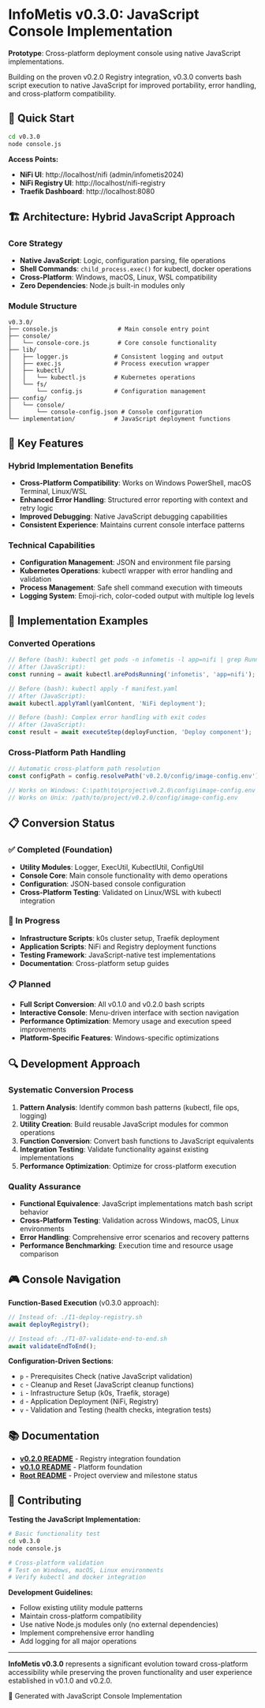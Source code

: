 # InfoMetis v0.3.0: JavaScript Console Implementation

**Prototype**: Cross-platform deployment console using native JavaScript implementations.

Building on the proven v0.2.0 Registry integration, v0.3.0 converts bash script execution to native JavaScript for improved portability, error handling, and cross-platform compatibility.

## 🎯 Quick Start

```bash
cd v0.3.0
node console.js
```

**Access Points:**
- **NiFi UI**: http://localhost/nifi (admin/infometis2024)
- **NiFi Registry UI**: http://localhost/nifi-registry
- **Traefik Dashboard**: http://localhost:8080

## 🏗️ Architecture: Hybrid JavaScript Approach

### **Core Strategy**
- **Native JavaScript**: Logic, configuration parsing, file operations
- **Shell Commands**: `child_process.exec()` for kubectl, docker operations
- **Cross-Platform**: Windows, macOS, Linux, WSL compatibility
- **Zero Dependencies**: Node.js built-in modules only

### **Module Structure**
```
v0.3.0/
├── console.js                 # Main console entry point
├── console/
│   └── console-core.js        # Core console functionality
├── lib/
│   ├── logger.js             # Consistent logging and output
│   ├── exec.js               # Process execution wrapper
│   ├── kubectl/
│   │   └── kubectl.js        # Kubernetes operations
│   └── fs/
│       └── config.js         # Configuration management
├── config/
│   └── console/
│       └── console-config.json # Console configuration
└── implementation/           # JavaScript deployment functions
```

## 🔧 Key Features

### **Hybrid Implementation Benefits**
- **Cross-Platform Compatibility**: Works on Windows PowerShell, macOS Terminal, Linux/WSL
- **Enhanced Error Handling**: Structured error reporting with context and retry logic
- **Improved Debugging**: Native JavaScript debugging capabilities
- **Consistent Experience**: Maintains current console interface patterns

### **Technical Capabilities**
- **Configuration Management**: JSON and environment file parsing
- **Kubernetes Operations**: kubectl wrapper with error handling and validation
- **Process Management**: Safe shell command execution with timeouts
- **Logging System**: Emoji-rich, color-coded output with multiple log levels

## 🧪 Implementation Examples

### **Converted Operations**
```javascript
// Before (bash): kubectl get pods -n infometis -l app=nifi | grep Running
// After (JavaScript):
const running = await kubectl.arePodsRunning('infometis', 'app=nifi');

// Before (bash): kubectl apply -f manifest.yaml
// After (JavaScript):
await kubectl.applyYaml(yamlContent, 'NiFi deployment');

// Before (bash): Complex error handling with exit codes
// After (JavaScript): 
const result = await executeStep(deployFunction, 'Deploy component');
```

### **Cross-Platform Path Handling**
```javascript
// Automatic cross-platform path resolution
const configPath = config.resolvePath('v0.2.0/config/image-config.env');

// Works on Windows: C:\path\to\project\v0.2.0\config\image-config.env  
// Works on Unix: /path/to/project/v0.2.0/config/image-config.env
```

## 📋 Conversion Status

### **✅ Completed (Foundation)**
- **Utility Modules**: Logger, ExecUtil, KubectlUtil, ConfigUtil
- **Console Core**: Main console functionality with demo operations
- **Configuration**: JSON-based console configuration
- **Cross-Platform Testing**: Validated on Linux/WSL with kubectl integration

### **🚧 In Progress**
- **Infrastructure Scripts**: k0s cluster setup, Traefik deployment
- **Application Scripts**: NiFi and Registry deployment functions
- **Testing Framework**: JavaScript-native test implementations
- **Documentation**: Cross-platform setup guides

### **📋 Planned**
- **Full Script Conversion**: All v0.1.0 and v0.2.0 bash scripts
- **Interactive Console**: Menu-driven interface with section navigation
- **Performance Optimization**: Memory usage and execution speed improvements
- **Platform-Specific Features**: Windows-specific optimizations

## 🔍 Development Approach

### **Systematic Conversion Process**
1. **Pattern Analysis**: Identify common bash patterns (kubectl, file ops, logging)
2. **Utility Creation**: Build reusable JavaScript modules for common operations
3. **Function Conversion**: Convert bash functions to JavaScript equivalents
4. **Integration Testing**: Validate functionality against existing implementations
5. **Performance Optimization**: Optimize for cross-platform execution

### **Quality Assurance**
- **Functional Equivalence**: JavaScript implementations match bash script behavior
- **Cross-Platform Testing**: Validation across Windows, macOS, Linux environments
- **Error Handling**: Comprehensive error scenarios and recovery patterns
- **Performance Benchmarking**: Execution time and resource usage comparison

## 🎮 Console Navigation

**Function-Based Execution** (v0.3.0 approach):
```javascript
// Instead of: ./I1-deploy-registry.sh
await deployRegistry();

// Instead of: ./T1-07-validate-end-to-end.sh  
await validateEndToEnd();
```

**Configuration-Driven Sections**:
- `p` - Prerequisites Check (native JavaScript validation)
- `c` - Cleanup and Reset (JavaScript cleanup functions)
- `i` - Infrastructure Setup (k0s, Traefik, storage)
- `d` - Application Deployment (NiFi, Registry)
- `v` - Validation and Testing (health checks, integration tests)

## 📚 Documentation

- **[v0.2.0 README](../v0.2.0/README.md)** - Registry integration foundation
- **[v0.1.0 README](../v0.1.0/README.md)** - Platform foundation
- **[Root README](../README.md)** - Project overview and milestone status

## 🤝 Contributing

**Testing the JavaScript Implementation:**
```bash
# Basic functionality test
cd v0.3.0
node console.js

# Cross-platform validation
# Test on Windows, macOS, Linux environments
# Verify kubectl and docker integration
```

**Development Guidelines:**
- Follow existing utility module patterns
- Maintain cross-platform compatibility
- Use native Node.js modules only (no external dependencies)
- Implement comprehensive error handling
- Add logging for all major operations

---

**InfoMetis v0.3.0** represents a significant evolution toward cross-platform accessibility while preserving the proven functionality and user experience established in v0.1.0 and v0.2.0.

🤖 Generated with JavaScript Console Implementation